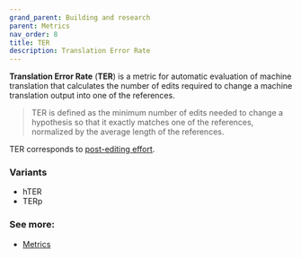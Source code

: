 ```yaml
---
grand_parent: Building and research
parent: Metrics
nav_order: 8
title: TER
description: Translation Error Rate
---
```


**Translation Error Rate** (**TER**)  is a metric for automatic evaluation of machine translation that calculates the number of edits required to change a machine translation output into one of the references.

> TER is defined as the minimum number of edits needed to change a hypothesis so that it exactly matches one of the references, normalized by the average length of the references.

TER corresponds to [post-editing effort](https://machinetranslate.org/post-editing#metrics).

### Variants

- hTER
- TERp

### See more:

- [Metrics](/../resources/publications#metrics)
